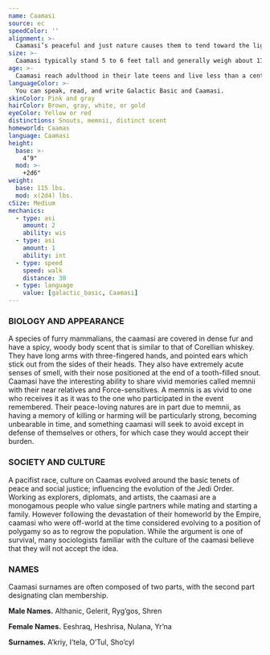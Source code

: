 ```yaml
---
name: Caamasi
source: ec
speedColor: ''
alignment: >-
  Caamasi’s peaceful and just nature causes them to tend toward the light side, though there are exceptions.
size: >-
  Caamasi typically stand 5 to 6 feet tall and generally weigh about 170 lbs. Regardless of your position in that range, your size is Medium.
age: >-
  Caamasi reach adulthood in their late teens and live less than a century.
languageColor: >-
  You can speak, read, and write Galactic Basic and Caamasi. 
skinColor: Pink and gray
hairColor: Brown, gray, white, or gold
eyeColor: Yellow or red
distinctions: Snouts, memnii, distinct scent
homeworld: Caamas
language: Caamasi
height:
  base: >-
    4’9"
  mod: >-
    +2d6"
weight:
  base: 115 lbs.
  mod: x(2d4) lbs.
cSize: Medium
mechanics:
  - type: asi
    amount: 2
    ability: wis
  - type: asi
    amount: 1
    ability: int
  - type: speed
    speed: walk
    distance: 30
  - type: language
    value: [galactic_basic, Caamasi]
---
```

### BIOLOGY AND APPEARANCE
A species of furry mammalians, the caamasi are covered in dense fur and have a spicy, woody body scent that is similar to that of Corellian whiskey. They have long arms with three-fingered hands, and pointed ears which stick out from the sides of their heads. They also have extremely acute senses of smell, with their nose positioned at the end of a tooth-filled snout. Caamasi have the interesting ability to share vivid memories called memnii with their near relatives and Force-sensitives. A memnis is as vivid to one who receives it as it was to the one who participated in the event remembered. Their peace-loving natures are in part due to memnii, as having a memory of killing or harming will be particularly strong, becoming unbearable in time, and something caamasi will seek to avoid except in defense of themselves or others, for which case they would accept their burden.

### SOCIETY AND CULTURE
A pacifist race, culture on Caamas evolved around the basic tenets of peace and social justice; influencing the evolution of the Jedi Order. Working as explorers, diplomats, and artists, the caamasi are a monogamous people who value single partners while mating and starting a family. However following the devastation of their homeworld by the Empire, caamasi who were off-world at the time considered evolving to a position of polygamy so as to regrow the population. While the argument is one of survival, many sociologists familiar with the culture of the caamasi believe that they will not accept the idea.

### NAMES
Caamasi surnames are often composed of two parts, with the second part designating clan membership.

__Male Names.__ Althanic, Gelerit, Ryg’gos, Shren

__Female Names.__ Eeshraq, Heshrisa, Nulana, Yr’na

__Surnames.__ A’kriy, I’tela, O’Tul, Sho’cyl



    